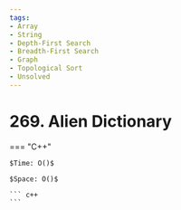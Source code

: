 ```yaml
---
tags:
- Array
- String
- Depth-First Search
- Breadth-First Search
- Graph
- Topological Sort
- Unsolved
---
```



# 269. Alien Dictionary

=== "C++"

    $Time: O()$

    $Space: O()$

    ``` c++
    ```